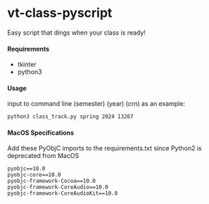 # vt-class-pyscript

Easy script that dings when your class is ready!

#### Requirements
- tkinter
- python3

#### Usage
input to command line (semester) (year) (crn)
as an example:
```bash
python3 class_track.py spring 2024 13267
```

#### MacOS Specifications
Add these PyObjC imports to the requirements.txt since Python2 is deprecated from MacOS

```
pyobjc==10.0
pyobjc-core==10.0
pyobjc-framework-Cocoa==10.0
pyobjc-framework-CoreAudio==10.0
pyobjc-framework-CoreAudioKit==10.0
``` 
